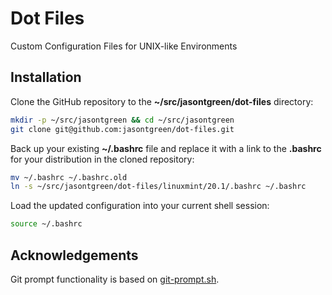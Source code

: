 # Dot Files

Custom Configuration Files for UNIX-like Environments

## Installation

Clone the GitHub repository to the **~/src/jasontgreen/dot-files** directory:

```bash
mkdir -p ~/src/jasontgreen && cd ~/src/jasontgreen
git clone git@github.com:jasontgreen/dot-files.git
```

Back up your existing **~/.bashrc** file and replace it with a link to the **.bashrc** for your distribution in the cloned repository:

```bash
mv ~/.bashrc ~/.bashrc.old
ln -s ~/src/jasontgreen/dot-files/linuxmint/20.1/.bashrc ~/.bashrc
```

Load the updated configuration into your current shell session:

```bash
source ~/.bashrc
```

## Acknowledgements

Git prompt functionality is based on [git-prompt.sh](https://github.com/git/git/blob/master/contrib/completion/git-prompt.sh).
